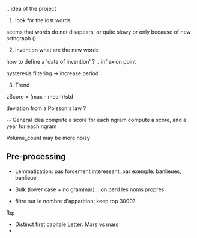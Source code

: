 

.. idea of the project

1. look for the lost words

seems that words do not disapears, or quite slowy
or only because of new orthgraph ()


2. invention
what are the new words

how to define a 'date of invention' ? .. inflexion point

hysteresis filtering -> increase period



3. Trend

zScore  = (max - mean)/std

deviation from a Poisson's law ?



-- General idea
compute a score for each ngram
compute a score, and a year for each ngram


Volume_count may be more noisy


## Pre-processing

- Lemmatization:  pas forcement interessant, par exemple: banlieues, banlieue
- Bulk (lower case + no grammar)... on perd les noms propres


- filtre sur le nombre d'apparition: keep top 3000?


Rq:
 - Distinct first capitale Letter: Mars  vs mars
 - 